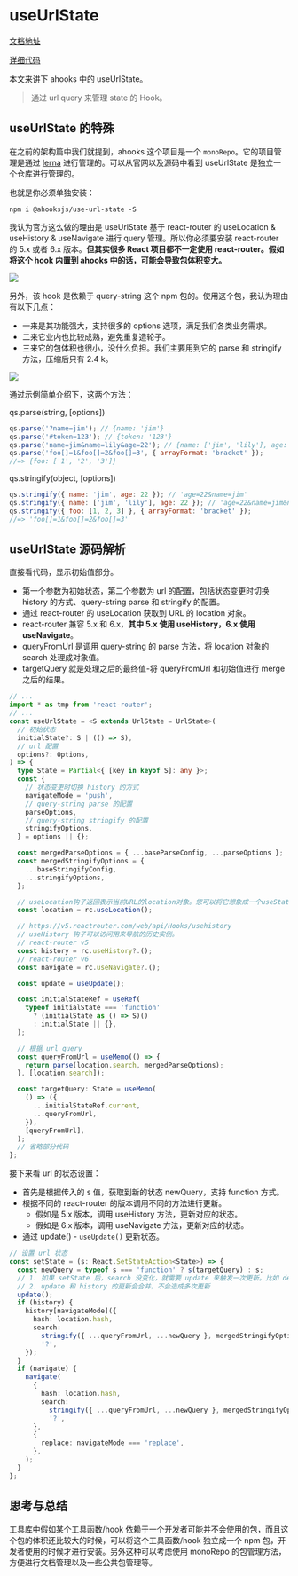 # useUrlState

[文档地址](https://ahooks.js.org/zh-CN/hooks/use-url-state)

[详细代码](https://github.com/GpingFeng/hooks/blob/guangping/read-code/packages/hooks/src/useUrlState/index.ts)

本文来讲下 ahooks 中的 useUrlState。

> 通过 url query 来管理 state 的 Hook。

## useUrlState 的特殊

在之前的架构篇中我们就提到，ahooks 这个项目是一个 `monoRepo`。它的项目管理是通过 [lerna](https://www.lernajs.cn/ 'lerna') 进行管理的。可以从官网以及源码中看到 useUrlState 是独立一个仓库进行管理的。

也就是你必须单独安装：

```
npm i @ahooksjs/use-url-state -S
```

我认为官方这么做的理由是 useUrlState 基于 react-router 的 useLocation & useHistory & useNavigate 进行 query 管理。所以你必须要安装 react-router 的 5.x 或者 6.x 版本。**但其实很多 React 项目都不一定使用 react-router。假如将这个 hook 内置到 ahooks 中的话，可能会导致包体积变大。**

![](https://p3-juejin.byteimg.com/tos-cn-i-k3u1fbpfcp/a64d9122503d4794a6ae5356b1945ce2~tplv-k3u1fbpfcp-zoom-1.image)

另外，该 hook 是依赖于 query-string 这个 npm 包的。使用这个包，我认为理由有以下几点：

- 一来是其功能强大，支持很多的 options 选项，满足我们各类业务需求。
- 二来它业内也比较成熟，避免重复造轮子。
- 三来它的包体积也很小，没什么负担。我们主要用到它的 parse 和 stringify 方法，压缩后只有 2.4 k。

![](https://p3-juejin.byteimg.com/tos-cn-i-k3u1fbpfcp/3ea7b8a864e0496c920b1c20e9353e18~tplv-k3u1fbpfcp-zoom-1.image)

通过示例简单介绍下，这两个方法：

qs.parse(string, [options])

```js
qs.parse('?name=jim'); // {name: 'jim'}
qs.parse('#token=123'); // {token: '123'}
qs.parse('name=jim&name=lily&age=22'); // {name: ['jim', 'lily'], age: 22}
qs.parse('foo[]=1&foo[]=2&foo[]=3', { arrayFormat: 'bracket' });
//=> {foo: ['1', '2', '3']}
```

qs.stringify(object, [options])

```js
qs.stringify({ name: 'jim', age: 22 }); // 'age=22&name=jim'
qs.stringify({ name: ['jim', 'lily'], age: 22 }); // 'age=22&name=jim&name=lily'
qs.stringify({ foo: [1, 2, 3] }, { arrayFormat: 'bracket' });
//=> 'foo[]=1&foo[]=2&foo[]=3'
```

## useUrlState 源码解析

直接看代码，显示初始值部分。

- 第一个参数为初始状态，第二个参数为 url 的配置，包括状态变更时切换 history 的方式、query-string parse 和 stringify 的配置。
- 通过 react-router 的 useLocation 获取到 URL 的 location 对象。
- react-router 兼容 5.x 和 6.x，**其中 5.x 使用 useHistory，6.x 使用 useNavigate**。
- queryFromUrl 是调用 query-string 的 parse 方法，将 location 对象的 search 处理成对象值。
- targetQuery 就是处理之后的最终值-将 queryFromUrl 和初始值进行 merge 之后的结果。

```ts
// ...
import * as tmp from 'react-router';
// ...
const useUrlState = <S extends UrlState = UrlState>(
  // 初始状态
  initialState?: S | (() => S),
  // url 配置
  options?: Options,
) => {
  type State = Partial<{ [key in keyof S]: any }>;
  const {
    // 状态变更时切换 history 的方式
    navigateMode = 'push',
    // query-string parse 的配置
    parseOptions,
    // query-string stringify 的配置
    stringifyOptions,
  } = options || {};

  const mergedParseOptions = { ...baseParseConfig, ...parseOptions };
  const mergedStringifyOptions = {
    ...baseStringifyConfig,
    ...stringifyOptions,
  };

  // useLocation钩子返回表示当前URL的location对象。您可以将它想象成一个useState，它在URL更改时返回一个新值。
  const location = rc.useLocation();

  // https://v5.reactrouter.com/web/api/Hooks/usehistory
  // useHistory 钩子可以访问用来导航的历史实例。
  // react-router v5
  const history = rc.useHistory?.();
  // react-router v6
  const navigate = rc.useNavigate?.();

  const update = useUpdate();

  const initialStateRef = useRef(
    typeof initialState === 'function'
      ? (initialState as () => S)()
      : initialState || {},
  );

  // 根据 url query
  const queryFromUrl = useMemo(() => {
    return parse(location.search, mergedParseOptions);
  }, [location.search]);

  const targetQuery: State = useMemo(
    () => ({
      ...initialStateRef.current,
      ...queryFromUrl,
    }),
    [queryFromUrl],
  );
  // 省略部分代码
};
```

接下来看 url 的状态设置：

- 首先是根据传入的 s 值，获取到新的状态 newQuery，支持 function 方式。
- 根据不同的 react-router 的版本调用不同的方法进行更新。
  - 假如是 5.x 版本，调用 useHistory 方法，更新对应的状态。
  - 假如是 6.x 版本，调用 useNavigate 方法，更新对应的状态。
- 通过 update() - `useUpdate()` 更新状态。

```ts
// 设置 url 状态
const setState = (s: React.SetStateAction<State>) => {
  const newQuery = typeof s === 'function' ? s(targetQuery) : s;
  // 1. 如果 setState 后，search 没变化，就需要 update 来触发一次更新。比如 demo1 直接点击 clear，就需要 update 来触发更新。
  // 2. update 和 history 的更新会合并，不会造成多次更新
  update();
  if (history) {
    history[navigateMode]({
      hash: location.hash,
      search:
        stringify({ ...queryFromUrl, ...newQuery }, mergedStringifyOptions) ||
        '?',
    });
  }
  if (navigate) {
    navigate(
      {
        hash: location.hash,
        search:
          stringify({ ...queryFromUrl, ...newQuery }, mergedStringifyOptions) ||
          '?',
      },
      {
        replace: navigateMode === 'replace',
      },
    );
  }
};
```

## 思考与总结

工具库中假如某个工具函数/hook 依赖于一个开发者可能并不会使用的包，而且这个包的体积还比较大的时候，可以将这个工具函数/hook 独立成一个 npm 包，开发者使用的时候才进行安装。另外这种可以考虑使用 monoRepo 的包管理方法，方便进行文档管理以及一些公共包管理等。
